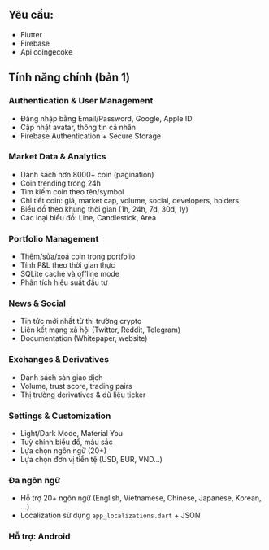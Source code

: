 ## Yêu cầu:
- Flutter
- Firebase
- Api coingecoke

## Tính năng chính (bản 1)
### Authentication & User Management
- Đăng nhập bằng Email/Password, Google, Apple ID
- Cập nhật avatar, thông tin cá nhân
- Firebase Authentication + Secure Storage
  
### Market Data & Analytics
- Danh sách hơn 8000+ coin (pagination)
- Coin trending trong 24h
- Tìm kiếm coin theo tên/symbol
- Chi tiết coin: giá, market cap, volume, social, developers, holders
- Biểu đồ theo khung thời gian (1h, 24h, 7d, 30d, 1y)
- Các loại biểu đồ: Line, Candlestick, Area

### Portfolio Management
- Thêm/sửa/xoá coin trong portfolio
- Tính P&L theo thời gian thực
- SQLite cache và offline mode
- Phân tích hiệu suất đầu tư

### News & Social
- Tin tức mới nhất từ thị trường crypto
- Liên kết mạng xã hội (Twitter, Reddit, Telegram)
- Documentation (Whitepaper, website)

### Exchanges & Derivatives
- Danh sách sàn giao dịch
- Volume, trust score, trading pairs
- Thị trường derivatives & dữ liệu ticker

### Settings & Customization
- Light/Dark Mode, Material You
- Tuỳ chỉnh biểu đồ, màu sắc
- Lựa chọn ngôn ngữ (20+)
- Lựa chọn đơn vị tiền tệ (USD, EUR, VND...)

### Đa ngôn ngữ
- Hỗ trợ 20+ ngôn ngữ (English, Vietnamese, Chinese, Japanese, Korean, ...)
- Localization sử dụng `app_localizations.dart` + JSON

### Hỗ trợ: Android

